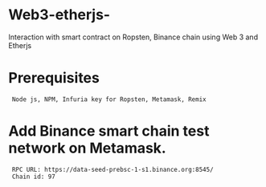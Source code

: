 # Web3-etherjs-
Interaction with smart contract on Ropsten, Binance chain using Web 3 and Etherjs 
# Prerequisites
     Node js, NPM, Infuria key for Ropsten, Metamask, Remix
# Add Binance smart chain test network on Metamask. 
     RPC URL: https://data-seed-prebsc-1-s1.binance.org:8545/
     Chain id: 97
